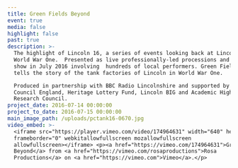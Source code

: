 ```yaml
---
title: Green Fields Beyond
event: true
media: false
highlight: false
past: true
description: >-
  The highlight of Lincoln 16, a series of events looking back at Lincoln in
  World War One.  Presented as live professionally-led processions and outdoor
  show in July 2016 involving  hundreds of local performers. Green Fields Beyond
  tells the story of the tank factories of Lincoln in World War One.

  Produced in partnership with BBC Radio Lincolnshire and supported by Arts
  Council England, Heritage Lottery Fund, Lincoln BIG and Academic Higher
  Research Council.
project_date: 2016-07-14 00:00:00
project_to_date: 2016-07-15 00:00:00
main_image_path: /uploads/pctank16-0670.jpg
video_embed: >-
  <iframe src="https://player.vimeo.com/video/174964631" width="640" height="360"
  frameborder="0" webkitallowfullscreen mozallowfullscreen
  allowfullscreen></iframe> <p><a href="https://vimeo.com/174964631">Green Fields
  Beyond</a> from <a href="https://vimeo.com/rosaproductions">Rosa
  Productions</a> on <a href="https://vimeo.com">Vimeo</a>.</p>

































































































































































































































































































































































































































































































































































































































































































































































































































































































































































































































































































































































































































































































































































































































































































































































































































































































































































































































































































































































































































































































































































































































































































































































































































































































































































































































































































































































































































































































































































































































































































































































































































































































































































































































































































































































































































































































































































































































































































































































































































































































































































































































































  <iframe src="https://player.vimeo.com/video/174977448" width="640" height="360"
  frameborder="0" webkitallowfullscreen mozallowfullscreen
  allowfullscreen></iframe>

  <p><a href="https://vimeo.com/174977448">Green Fields Beyond parade through
  Lincoln</a> from <a href="https://vimeo.com/rosaproductions">Rosa
  Productions</a> on <a href="https://vimeo.com">Vimeo</a>.</p>
images:
  - image_path: /uploads/pctank16-0304.jpg
    description: The story follows brother and sister Nina and Tobias
  - image_path: /uploads/pctank16-0431.jpg
    description: The battles on foreign fields
  - image_path: /uploads/pctank16-0367.jpg
    description: The young women of the city find jobs in the tank factories
  - image_path: /uploads/pctank16-0556.jpg
    description: Nina arrives from rural Lincolnshire into the city
  - image_path: /uploads/pctank16-0602.jpg
    description: Choir and band
  - image_path: /uploads/pctank16-0608.jpg
    description: "Shademaker's tank"
  - image_path: /uploads/pctank16-0736.jpg
    description: Setting the scene down Steep Hill
  - image_path: /uploads/pctank16-0804.jpg
    description: High St
  - image_path: /uploads/pctank16-0900.jpg
    description: The calico soldiers
  - image_path: /uploads/pctank16-0889.jpg
    description: Soldiers and cavalry
  - image_path:
    description:
---
```



100 years since the Battle of the Somme, Green Fields Beyond presented the story of Lincoln 1916 when the women of the city worked as munitionettes making the world’s first tanks, while the men went to war.

Green Fields Beyond was an outdoor event and procession written by Louise Page, music by Nick Bicat and with visual design from Shademakers UK.